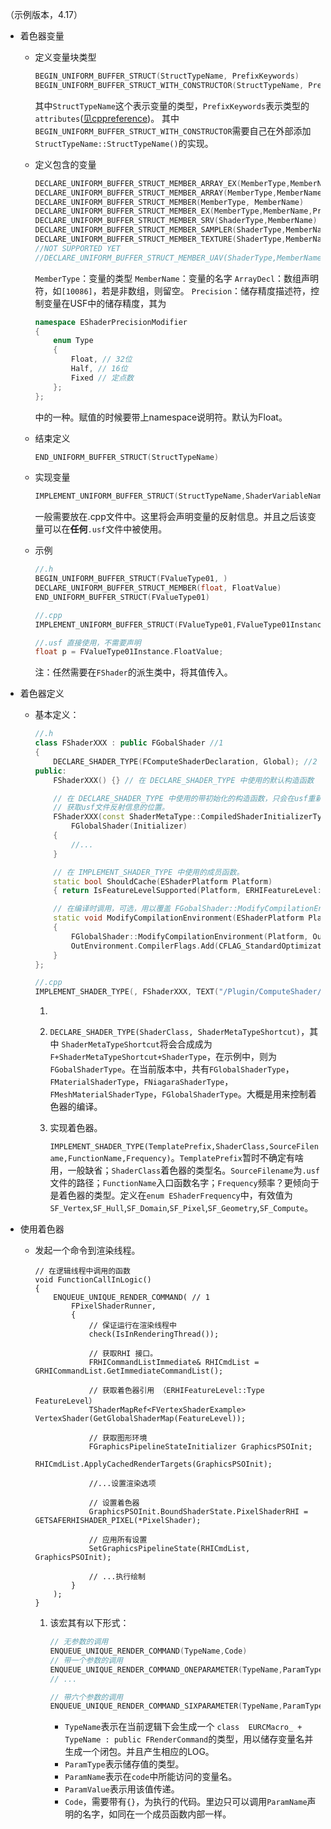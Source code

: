 （示例版本，4.17）
* 着色器变量

    * 定义变量块类型
        ```cpp
        BEGIN_UNIFORM_BUFFER_STRUCT(StructTypeName, PrefixKeywords)
        BEGIN_UNIFORM_BUFFER_STRUCT_WITH_CONSTRUCTOR(StructTypeName, PrefixKeywords)
        ```
        其中`StructTypeName`这个表示变量的类型，`PrefixKeywords`表示类型的`attributes`([见cppreference](https://en.cppreference.com/w/cpp/language/attributes))。
        其中`BEGIN_UNIFORM_BUFFER_STRUCT_WITH_CONSTRUCTOR`需要自己在外部添加`StructTypeName::StructTypeName()`的实现。

    * 定义包含的变量
        ```cpp
        DECLARE_UNIFORM_BUFFER_STRUCT_MEMBER_ARRAY_EX(MemberType,MemberName,ArrayDecl,Precision)
        DECLARE_UNIFORM_BUFFER_STRUCT_MEMBER_ARRAY(MemberType,MemberName,ArrayDecl)
        DECLARE_UNIFORM_BUFFER_STRUCT_MEMBER(MemberType, MemberName)
        DECLARE_UNIFORM_BUFFER_STRUCT_MEMBER_EX(MemberType,MemberName,Precision)
        DECLARE_UNIFORM_BUFFER_STRUCT_MEMBER_SRV(ShaderType,MemberName)
        DECLARE_UNIFORM_BUFFER_STRUCT_MEMBER_SAMPLER(ShaderType,MemberName)
        DECLARE_UNIFORM_BUFFER_STRUCT_MEMBER_TEXTURE(ShaderType,MemberName)
        //NOT SUPPORTED YET
        //DECLARE_UNIFORM_BUFFER_STRUCT_MEMBER_UAV(ShaderType,MemberName)
        ```
        `MemberType`：变量的类型
        `MemberName`：变量的名字
        `ArrayDecl`：数组声明符，如`[10086]`，若是非数组，则留空。
        `Precision`：储存精度描述符，控制变量在USF中的储存精度，其为
            
        ```cpp
        namespace EShaderPrecisionModifier
        {
	        enum Type
	        {
		        Float, // 32位
		        Half, // 16位
		        Fixed // 定点数
	        };
        };
        ```

        中的一种。赋值的时候要带上namespace说明符。默认为Float。

    * 结束定义
        ```cpp
        END_UNIFORM_BUFFER_STRUCT(StructTypeName)
        ```

    * 实现变量
        ```cpp
        IMPLEMENT_UNIFORM_BUFFER_STRUCT(StructTypeName,ShaderVariableName)
        ```
        一般需要放在.cpp文件中。这里将会声明变量的反射信息。并且之后该变量可以在**任何**`.usf`文件中被使用。
    
    * 示例
        ```cpp
        //.h
        BEGIN_UNIFORM_BUFFER_STRUCT(FValueType01, )
        DECLARE_UNIFORM_BUFFER_STRUCT_MEMBER(float, FloatValue)
        END_UNIFORM_BUFFER_STRUCT(FValueType01)

        //.cpp
        IMPLEMENT_UNIFORM_BUFFER_STRUCT(FValueType01,FValueType01Instance)

        //.usf 直接使用，不需要声明
        float p = FValueType01Instance.FloatValue;
        ```
        注：任然需要在`FShader`的派生类中，将其值传入。
    
* 着色器定义

    * 基本定义：
        ```cpp
        //.h
        class FShaderXXX : public FGobalShader //1
        {
            DECLARE_SHADER_TYPE(FComputeShaderDeclaration, Global); //2
        public:
            FShaderXXX() {} // 在 DECLARE_SHADER_TYPE 中使用的默认构造函数

            // 在 DECLARE_SHADER_TYPE 中使用的带初始化的构造函数，只会在usf重新编译，或者序列化失败后被调用。
            // 获取usf文件反射信息的位置。
            FShaderXXX(const ShaderMetaType::CompiledShaderInitializerType& Initializer) : 
                FGlobalShader(Initializer)
            {
                //...
            }

            // 在 IMPLEMENT_SHADER_TYPE 中使用的成员函数。
            static bool ShouldCache(EShaderPlatform Platform) 
            { return IsFeatureLevelSupported(Platform, ERHIFeatureLevel::SM5); } 

            // 在编译时调用，可选，用以覆盖 FGobalShader::ModifyCompilationEnvironment
            static void ModifyCompilationEnvironment(EShaderPlatform Platform, FShaderCompilerEnvironment& OutEnvironment) 
            {
                FGlobalShader::ModifyCompilationEnvironment(Platform, OutEnvironment);
                OutEnvironment.CompilerFlags.Add(CFLAG_StandardOptimization);
            } 
        };

        //.cpp
        IMPLEMENT_SHADER_TYPE(, FShaderXXX, TEXT("/Plugin/ComputeShader/Private/ComputeShaderExample.usf"), TEXT("MainComputeShader"), SF_Compute); // 3
        ```

        1. 
        2. `DECLARE_SHADER_TYPE(ShaderClass, ShaderMetaTypeShortcut)`，其中 `ShaderMetaTypeShortcut`将会合成成为`F+ShaderMetaTypeShortcut+ShaderType`，在示例中，则为`FGobalShaderType`。在当前版本中，共有`FGlobalShaderType`，`FMaterialShaderType`，`FNiagaraShaderType`，`FMeshMaterialShaderType`，`FGlobalShaderType`。大概是用来控制着色器的编译。
        3. 实现着色器。
        
            `IMPLEMENT_SHADER_TYPE(TemplatePrefix,ShaderClass,SourceFilename,FunctionName,Frequency)`。`TemplatePrefix`暂时不确定有啥用，一般缺省；`ShaderClass`着色器的类型名。`SourceFilename`为`.usf`文件的路径；`FunctionName`入口函数名字；`Frequency`频率？更倾向于是着色器的类型。定义在`enum EShaderFrequency`中，有效值为`SF_Vertex`,`SF_Hull`,`SF_Domain`,`SF_Pixel`,`SF_Geometry`,`SF_Compute`。

* 使用着色器

    * 发起一个命令到渲染线程。
        ```
        // 在逻辑线程中调用的函数
        void FunctionCallInLogic()
        {
            ENQUEUE_UNIQUE_RENDER_COMMAND( // 1
                FPixelShaderRunner,
                {
                    // 保证运行在渲染线程中
                    check(IsInRenderingThread());

                    // 获取RHI 接口。
                    FRHICommandListImmediate& RHICmdList = GRHICommandList.GetImmediateCommandList();

                    // 获取着色器引用 （ERHIFeatureLevel::Type FeatureLevel）
                    TShaderMapRef<FVertexShaderExample> VertexShader(GetGlobalShaderMap(FeatureLevel));
                    
                    // 获取图形环境
                    FGraphicsPipelineStateInitializer GraphicsPSOInit;
                    RHICmdList.ApplyCachedRenderTargets(GraphicsPSOInit);

                    //...设置渲染选项

                    // 设置着色器
                    GraphicsPSOInit.BoundShaderState.PixelShaderRHI = GETSAFERHISHADER_PIXEL(*PixelShader);

                    // 应用所有设置
                    SetGraphicsPipelineState(RHICmdList, GraphicsPSOInit);

                    // ...执行绘制
                }
            );
        }
        ```
    
        1. 该宏其有以下形式：
            ```cpp
            // 无参数的调用
            ENQUEUE_UNIQUE_RENDER_COMMAND(TypeName,Code)
            // 带一个参数的调用
            ENQUEUE_UNIQUE_RENDER_COMMAND_ONEPARAMETER(TypeName,ParamType1,ParamName1,ParamValue1,Code)
            // ...

            // 带六个参数的调用
            ENQUEUE_UNIQUE_RENDER_COMMAND_SIXPARAMETER(TypeName,ParamType1,ParamName1,ParamValue1,ParamType2,ParamName2,ParamValue2,ParamType3,ParamName3,ParamValue3,ParamType4,ParamName4,ParamValue4,ParamType5,ParamName5,ParamValue5,ParamType6,ParamName6,ParamValue6,Code)
            ```
            * `TypeName`表示在当前逻辑下会生成一个 `class  EURCMacro_ + TypeName : public FRenderCommand`的类型，用以储存变量名并生成一个闭包。并且产生相应的LOG。
            * `ParamType`表示储存值的类型。
            * `ParamName`表示在`code`中所能访问的变量名。
            * `ParamValue`表示用该值传递。
            * `Code`，需要带有`{}`，为执行的代码。里边只可以调用`ParamName`声明的名字，如同在一个成员函数内部一样。